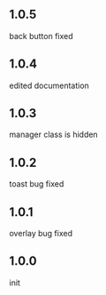 ## 1.0.5
back button fixed

## 1.0.4
edited documentation

## 1.0.3
manager class is hidden

## 1.0.2
toast bug fixed

## 1.0.1
overlay bug fixed

## 1.0.0
init
